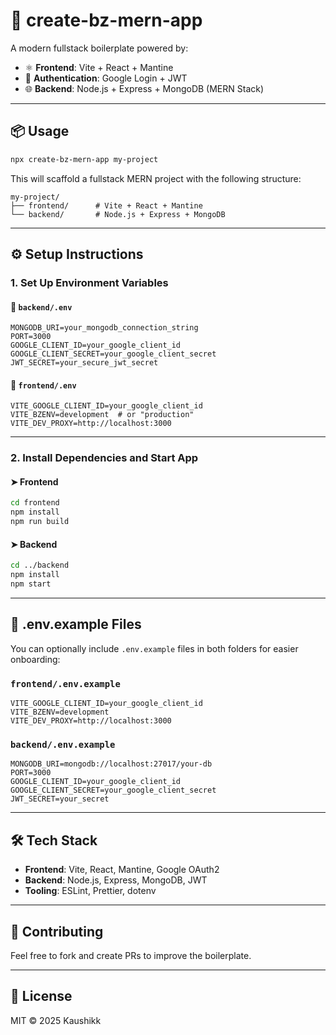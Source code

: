 # 🚀 create-bz-mern-app

A modern fullstack boilerplate powered by:

- ⚛️ **Frontend**: Vite + React + Mantine  
- 🔐 **Authentication**: Google Login + JWT  
- 🌐 **Backend**: Node.js + Express + MongoDB (MERN Stack)

---

## 📦 Usage

```bash
npx create-bz-mern-app my-project
```

This will scaffold a fullstack MERN project with the following structure:

```
my-project/
├── frontend/      # Vite + React + Mantine
└── backend/       # Node.js + Express + MongoDB
```

---

## ⚙️ Setup Instructions

### 1. Set Up Environment Variables

#### 📁 `backend/.env`

```env
MONGODB_URI=your_mongodb_connection_string
PORT=3000
GOOGLE_CLIENT_ID=your_google_client_id
GOOGLE_CLIENT_SECRET=your_google_client_secret
JWT_SECRET=your_secure_jwt_secret
```

#### 📁 `frontend/.env`

```env
VITE_GOOGLE_CLIENT_ID=your_google_client_id
VITE_BZENV=development  # or "production"
VITE_DEV_PROXY=http://localhost:3000
```

---

### 2. Install Dependencies and Start App

#### ➤ Frontend

```bash
cd frontend
npm install
npm run build
```

#### ➤ Backend

```bash
cd ../backend
npm install
npm start
```

---

## 📁 .env.example Files

You can optionally include `.env.example` files in both folders for easier onboarding:

### `frontend/.env.example`

```env
VITE_GOOGLE_CLIENT_ID=your_google_client_id
VITE_BZENV=development
VITE_DEV_PROXY=http://localhost:3000
```

### `backend/.env.example`

```env
MONGODB_URI=mongodb://localhost:27017/your-db
PORT=3000
GOOGLE_CLIENT_ID=your_google_client_id
GOOGLE_CLIENT_SECRET=your_google_client_secret
JWT_SECRET=your_secret
```

---


## 🛠️ Tech Stack

- **Frontend**: Vite, React, Mantine, Google OAuth2
- **Backend**: Node.js, Express, MongoDB, JWT
- **Tooling**: ESLint, Prettier, dotenv

---

## 🙌 Contributing

Feel free to fork and create PRs to improve the boilerplate.

---

## 📄 License

MIT © 2025 Kaushikk
